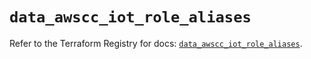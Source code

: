 # `data_awscc_iot_role_aliases`

Refer to the Terraform Registry for docs: [`data_awscc_iot_role_aliases`](https://registry.terraform.io/providers/hashicorp/awscc/0.70.0/docs/data-sources/iot_role_aliases).
